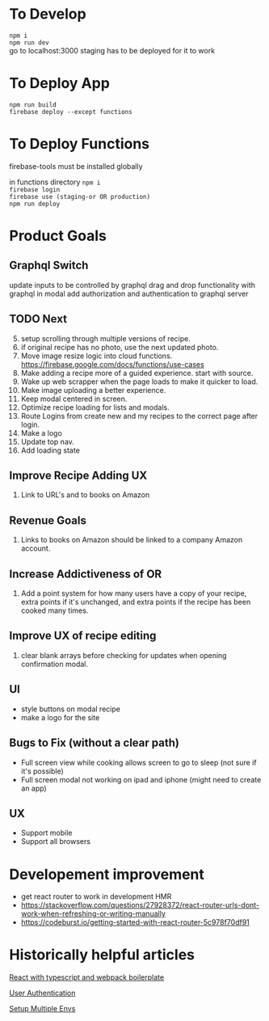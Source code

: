 # To Develop

`npm i`<br>
`npm run dev`<br>
go to localhost:3000
staging has to be deployed for it to work

# To Deploy App

`npm run build`<br>
`firebase deploy --except functions`<br>

# To Deploy Functions

firebase-tools must be installed globally

in functions directory
`npm i`<br>
`firebase login`<br>
`firebase use (staging-or OR production)`<br>
`npm run deploy`



# Product Goals

## Graphql Switch

update inputs to be controlled by graphql
drag and drop functionality with graphql in modal
add authorization and authentication to graphql server

## TODO Next

5. setup scrolling through multiple versions of recipe.
6. if original recipe has no photo, use the next updated photo.
7. Move image resize logic into cloud functions. https://firebase.google.com/docs/functions/use-cases
8. Make adding a recipe more of a guided experience. start with source.
9. Wake up web scrapper when the page loads to make it quicker to load.
10. Make image uploading a better experience.
11. Keep modal centered in screen.
12. Optimize recipe loading for lists and modals.
13. Route Logins from create new and my recipes to the correct page after login.
14. Make a logo
15. Update top nav.
16. Add loading state

## Improve Recipe Adding UX

1. Link to URL's and to books on Amazon

## Revenue Goals

1. Links to books on Amazon should be linked to a company Amazon account.

## Increase Addictiveness of OR

1. Add a point system for how many users have a copy of your recipe, extra points if it's unchanged, and extra points if the recipe has been cooked many times.

## Improve UX of recipe editing

1. clear blank arrays before checking for updates when opening confirmation modal.

## UI

- style buttons on modal recipe
- make a logo for the site

## Bugs to Fix (without a clear path)

- Full screen view while cooking allows screen to go to sleep (not sure if it's possible)
- Full screen modal not working on ipad and iphone (might need to create an app)

## UX

- Support mobile
- Support all browsers

# Developement improvement

- get react router to work in development HMR
- https://stackoverflow.com/questions/27928372/react-router-urls-dont-work-when-refreshing-or-writing-manually
- https://codeburst.io/getting-started-with-react-router-5c978f70df91

# Historically helpful articles

[React with typescript and webpack boilerplate](https://hackernoon.com/react-with-typescript-and-webpack-654f93f34db6)

[User Authentication](https://css-tricks.com/firebase-react-part-2-user-authentication/)

[Setup Multiple Envs](https://firebase.googleblog.com/2017/04/easier-configuration-for-firebase-on-web.html)
